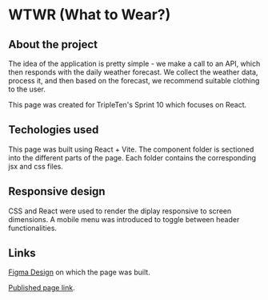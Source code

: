 # WTWR (What to Wear?)

## About the project

The idea of the application is pretty simple - we make a call to an API, which then responds with the daily weather forecast. We collect the weather data, process it, and then based on the forecast, we recommend suitable clothing to the user.

This page was created for TripleTen's Sprint 10 which focuses on React.

## Techologies used

This page was built using React + Vite. The component folder is sectioned into the different parts of the page. Each folder contains the corresponding jsx and css files.

## Responsive design

CSS and React were used to render the diplay responsive to screen dimensions. A mobile menu was introduced to toggle between header functionalities.

## Links

[Figma Design](https://www.figma.com/file/DTojSwldenF9UPKQZd6RRb/Sprint-10%3A-WTWR) on which the page was built.

[Published page link](https://nini2nis.github.io/se_project_react/).
